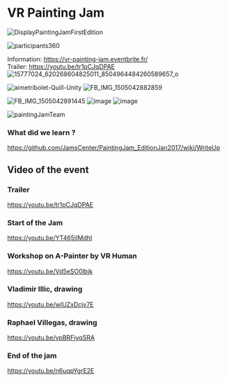 # VR Painting Jam 
![DisplayPaintingJamFirstEdition](https://github.com/user-attachments/assets/0d0b16c3-1613-446e-9271-d774361688a3)

![participants360](https://github.com/user-attachments/assets/c31471be-15c6-4a3f-af7f-7403c0773877)

Information: https://vr-painting-jam.eventbrite.fr/  
Trailer: https://youtu.be/tr1pCJqDPAE  
![15777024_620268604825011_8504964484260589657_o](https://github.com/user-attachments/assets/7ac91a2f-d4d2-4734-8b5f-cbea38365880)

![aimetribolet-Quill-Unity](https://github.com/user-attachments/assets/628e3e58-0063-4925-8b7a-5deee68f3077)
![FB_IMG_1505042882859](https://github.com/user-attachments/assets/91b5e6d4-751b-4cfa-9d2b-52665213f06c)


![FB_IMG_1505042891445](https://github.com/user-attachments/assets/41cb4767-4d2b-46d8-b93f-c140b778fdee)
![image](https://github.com/user-attachments/assets/d13d8cb8-0448-4051-b104-e768abcbd470)
![image](https://github.com/user-attachments/assets/3b55202f-be4e-4c61-b227-b1a941f01b77)




![paintingJamTeam](https://github.com/user-attachments/assets/8ff84c91-c308-427d-8664-9cf5204bfe84)



### What did we learn ?
https://github.com/JamsCenter/PaintingJam_EditionJan2017/wiki/WriteUp

## Video of the event
### Trailer
https://youtu.be/tr1pCJqDPAE  
### Start of the Jam
https://youtu.be/YT465iIMdhI
### Workshop on A-Painter by VR Human
https://youtu.be/Vd5eSO0lbjk
### Vladimir Illic, drawing
https://youtu.be/wIUZxDcjv7E
### Raphael Villegas, drawing
https://youtu.be/vpBRFjyqSRA
### End of the jam
https://youtu.be/n6uqpYgrE2E

